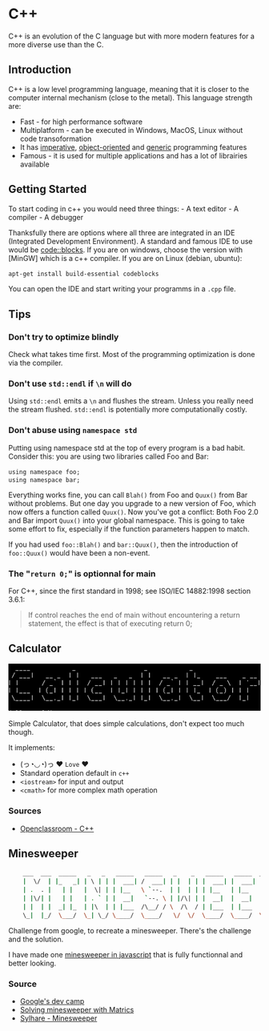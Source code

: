 # C++

C++ is an evolution of the C language but with more modern features for a more diverse use than the C.

## Introduction

C++ is a low level programming language, meaning that it is closer to the computer internal mechanism (close to the metal).
This language strength are:

- Fast - for high performance software
- Multiplatform - can be executed in Windows, MacOS, Linux without code transoformation
- It has [imperative](https://en.wikipedia.org/wiki/Imperative_programming), [object-oriented](https://en.wikipedia.org/wiki/Object-oriented_programming) and [generic](https://en.wikipedia.org/wiki/Generic_programming) programming features
- Famous - it is used for multiple applications and has a lot of librairies available

## Getting Started

To start coding in c++ you would need three things:
    - A text editor
    - A compiler
    - A debugger

Thanksfully there are options where all three are integrated in an IDE (Integrated Development Environment).
A standard and famous IDE to use would be [code::blocks](http://www.codeblocks.org/downloads/26). If you are on windows, choose the version with [MinGW] which is a c++ compiler.
If you are on Linux (debian, ubuntu):

```bash
apt-get install build-essential codeblocks
```

You can open the IDE and start writing your programms in a `.cpp` file.

## Tips

### Don't try to optimize blindly

Check what takes time first. Most of the programming optimization is done via the compiler.

### Don't use `std::endl` if `\n` will do

Using `std::endl` emits a `\n` and flushes the stream. Unless you really need the stream flushed.
`std::endl` is potentially more computationally costly.

### Don't abuse using `namespace std`

Putting using namespace std at the top of every program is a bad habit. 
Consider this: you are using two libraries called Foo and Bar:

    using namespace foo;
    using namespace bar;


Everything works fine, you can call `Blah()` from Foo and `Quux()` from Bar without problems. But one day you upgrade to a new version of Foo, which now offers a function called `Quux()`. Now you've got a conflict: Both Foo 2.0 and Bar import `Quux()` into your global namespace. This is going to take some effort to fix, especially if the function parameters happen to match.

If you had used `foo::Blah()` and `bar::Quux()`, then the introduction of `foo::Quux()` would have been a non-event.

### The "`return 0;`" is optionnal for main 

For C++, since the first standard in 1998; see ISO/IEC 14882:1998 section 3.6.1:

> If control reaches the end of main without encountering a return statement, the effect is that of executing return 0;


## Calculator

![calculator!](https://raw.githubusercontent.com/Sylhare/Cpp/master/resources/calculator.png)

Simple Calculator, that does simple calculations, don't expect too much though.

It implements:

- (っ◔◡◔)っ ♥ `Love` ♥
- Standard operation default in `c++`
- `<iostream>` for input and output
- `<cmath>` for more complex math operation 

### Sources

- [Openclassroom - C++](https://openclassrooms.com/courses/programmez-avec-le-langage-c)

## Minesweeper

```bash
   	___  ___  _____   _   _   _____   _____   _    _   _____   _____  ______   _____  ______ 
	|  \/  | |_   _| | \ | | |  ___| /  ___| | |  | | |  ___| |  ___| | ___ \ |  ___| | ___ \
	| .  . |   | |   |  \| | | |__   \ `--.  | |  | | | |__   | |__   | |_/ / | |__   | |_/ /
	| |\/| |   | |   | . ` | |  __|   `--. \ | |/\| | |  __|  |  __|  |  __/  |  __|  |    / 
	| |  | |  _| |_  | |\  | | |___  /\__/ / \  /\  / | |___  | |___  | |     | |___  | |\ \ 
	\_|  |_/  \___/  \_| \_/ \____/  \____/   \/  \/  \____/  \____/  \_|     \____/  \_| \_|
```	                                                                                                                                        

Challenge from google, to recreate a minesweeper.
There's the challenge and the solution.

I have made one [minesweeper in javascript](https://sylhare.github.io/Minesweeper/) that is fully functionnal and better looking.


### Source

- [Google's dev camp](https://techdevguide.withgoogle.com/paths/foundational/sequence-2/coding-question-minesweeper/#)
- [Solving minesweeper with Matrics](https://massaioli.wordpress.com/2013/01/12/solving-minesweeper-with-matricies/)
- [Sylhare - Minesweeper](https://github.com/Sylhare/Minesweeper)